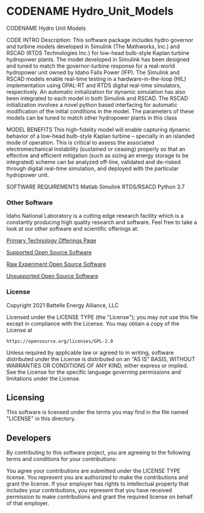 # CODENAME Hydro_Unit_Models
CODENAME Hydro Unit Models

CODE INTRO
Description: This software package includes hydro governor and turbine models developed in Simulink (The Mathworks, Inc.) and RSCAD (RTDS Technologies Inc.) 
for low-head bulb-style Kaplan turbine hydropower plants. The model developed in Simulink has been designed and tuned to match the governor-turbine 
response for a real-world hydropower unit owned by Idaho Falls Power (IFP). The Simulink and RSCAD models enable real-time testing in a hardware-in-the-loop
(HIL) implementation using OPAL-RT and RTDS digital real-time simulators, respectively. An automatic initialization for dynamic simulation has also been 
integrated to each model in both Simulink and RSCAD. The RSCAD initialization involves a novel python based interfacing for automatic modification of 
the initial conditions in the model. The parameters of these models can be tuned to match other hydropower plants in this class


MODEL BENEFITS
This high-fidelity model will enable capturing dynamic behavior of a low-head bulb-style Kaplan turbine – specially in an islanded mode of operation. 
This is critical to assess the associated electromechanical instability (sustained or ceasing)  properly so that an effective and efficient mitigation 
(such as sizing an energy storage to be integrated) scheme can be analyzed off-line, validated and de-risked through digital real-time simulation, and
 deployed with the particular hydropower unit.    


SOFTWARE REQUIREMENTS
Matlab 
Simulink 
RTDS/RSACD
Python 3.7

 
### Other Software
Idaho National Laboratory is a cutting edge research facility which is a constantly producing high quality research and software. Feel free to take a look at our other software and scientific offerings at:

[Primary Technology Offerings Page](https://www.inl.gov/inl-initiatives/technology-deployment)

[Supported Open Source Software](https://github.com/idaholab)

[Raw Experiment Open Source Software](https://github.com/IdahoLabResearch)

[Unsupported Open Source Software](https://github.com/IdahoLabCuttingBoard)

### License

Copyright 2021 Battelle Energy Alliance, LLC

Licensed under the LICENSE TYPE (the "License");
you may not use this file except in compliance with the License.
You may obtain a copy of the License at

	https://opensource.org/licenses/GPL-2.0

Unless required by applicable law or agreed to in writing, software
distributed under the License is distributed on an "AS IS" BASIS,
WITHOUT WARRANTIES OR CONDITIONS OF ANY KIND, either express or implied.
See the License for the specific language governing permissions and
limitations under the License.



Licensing
-----
This software is licensed under the terms you may find in the file named "LICENSE" in this directory.


Developers
-----
By contributing to this software project, you are agreeing to the following terms and conditions for your contributions:

You agree your contributions are submitted under the LICENSE TYPE license. You represent you are authorized to make the contributions and grant the license. If your employer has rights to intellectual property that includes your contributions, you represent that you have received permission to make contributions and grant the required license on behalf of that employer.